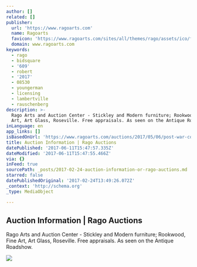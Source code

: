 ```yaml
---
author: []
related: []
publisher:
  url: 'https://www.ragoarts.com'
  name: Ragoarts
  favicon: 'https://www.ragoarts.com/sites/all/themes/rago/assets/ico/favicon.png'
  domain: www.ragoarts.com
keywords:
  - rago
  - bidsquare
  - '609'
  - robert
  - '2017'
  - 08530
  - youngerman
  - licensing
  - lambertville
  - rauschenberg
description: >-
  Rago Arts and Auction Center - Stickley and Modern furniture; Rookwood, Fine
  Art, Art Glass, Roseville. Free appraisals. As seen on the Antique Roadshow.
inLanguage: en
app_links: []
isBasedOnUrl: 'https://www.ragoarts.com/auctions/2017/05/06/post-war-contemporary-art/info'
title: Auction Information | Rago Auctions
datePublished: '2017-06-11T15:47:57.335Z'
dateModified: '2017-06-11T15:47:55.466Z'
via: {}
inFeed: true
sourcePath: _posts/2017-02-24-auction-information-or-rago-auctions.md
starred: false
datePublishedOriginal: '2017-02-24T13:49:26.072Z'
_context: 'http://schema.org'
_type: MediaObject

---
```

<article style=""><h1>Auction Information | Rago Auctions</h1><p>Rago Arts and Auction Center - Stickley and Modern furniture; Rookwood, Fine Art, Art Glass, Roseville. Free appraisals. As seen on the Antique Roadshow.</p><img src="https://www.ragoarts.com/sites/default/files/auction-teasers/PWCsq.jpg" /></article>